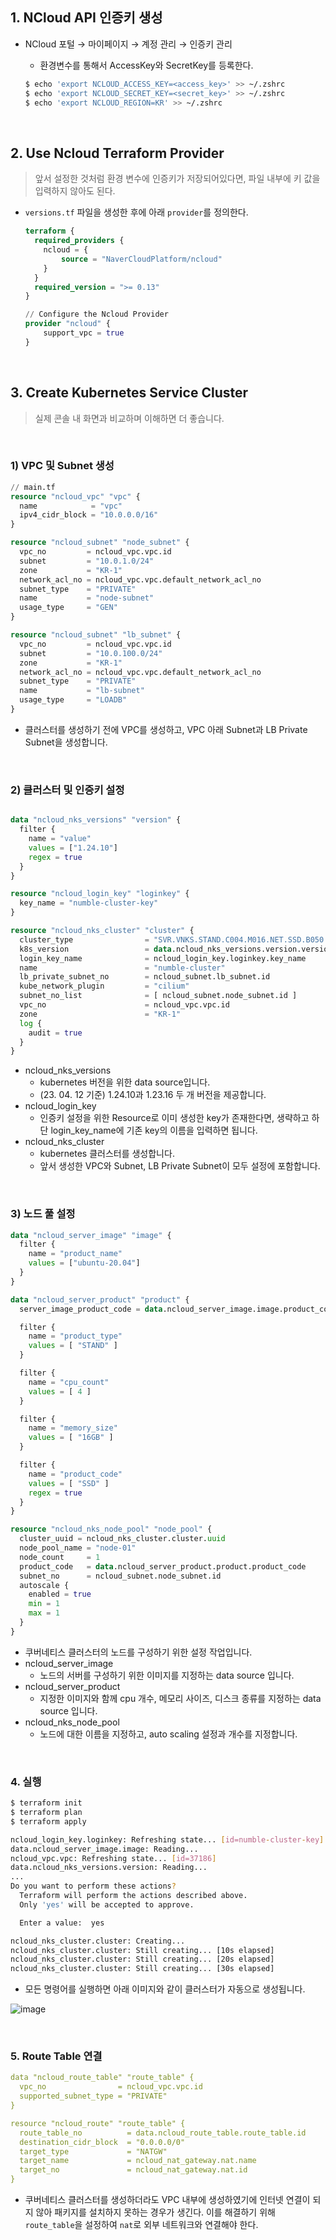 ## 1. NCloud API 인증키 생성

- NCloud 포털 → 마이페이지 → 계정 관리 → 인증키 관리
    - 환경변수를 통해서 AccessKey와 SecretKey를 등록한다.
    
    ```bash
    $ echo 'export NCLOUD_ACCESS_KEY=<access_key>' >> ~/.zshrc
    $ echo 'export NCLOUD_SECRET_KEY=<secret_key>' >> ~/.zshrc
    $ echo 'export NCLOUD_REGION=KR' >> ~/.zshrc
    ```

<br>

## 2. Use Ncloud Terraform Provider

> 앞서 설정한 것처럼 환경 변수에 인증키가 저장되어있다면, 파일 내부에 키 값을 입력하지 않아도 된다.

- `versions.tf` 파일을 생성한 후에 아래 `provider`를 정의한다.
    
    ```terraform
    terraform {
      required_providers {
        ncloud = {
            source = "NaverCloudPlatform/ncloud"
        }
      }
      required_version = ">= 0.13"
    }
    
    // Configure the Ncloud Provider
    provider "ncloud" {
    	support_vpc = true
    }
    ```
    

<br>

## 3. Create Kubernetes Service Cluster

> 실제 콘솔 내 화면과 비교하며 이해하면 더 좋습니다.


<br>


### 1) VPC 및 Subnet 생성

```terraform
// main.tf
resource "ncloud_vpc" "vpc" {
  name            = "vpc"
  ipv4_cidr_block = "10.0.0.0/16"
}

resource "ncloud_subnet" "node_subnet" {
  vpc_no         = ncloud_vpc.vpc.id
  subnet         = "10.0.1.0/24"
  zone           = "KR-1"
  network_acl_no = ncloud_vpc.vpc.default_network_acl_no
  subnet_type    = "PRIVATE"
  name           = "node-subnet"
  usage_type     = "GEN"
}

resource "ncloud_subnet" "lb_subnet" {
  vpc_no         = ncloud_vpc.vpc.id
  subnet         = "10.0.100.0/24"
  zone           = "KR-1"
  network_acl_no = ncloud_vpc.vpc.default_network_acl_no
  subnet_type    = "PRIVATE"
  name           = "lb-subnet"
  usage_type     = "LOADB"
}
```

- 클러스터를 생성하기 전에 VPC를 생성하고, VPC 아래 Subnet과 LB Private Subnet을 생성합니다.

<br>

### 2) 클러스터 및 인증키 설정

```terraform

data "ncloud_nks_versions" "version" {
  filter {
    name = "value"
    values = ["1.24.10"]
    regex = true
  }
}

resource "ncloud_login_key" "loginkey" {
  key_name = "numble-cluster-key"
}

resource "ncloud_nks_cluster" "cluster" {
  cluster_type                = "SVR.VNKS.STAND.C004.M016.NET.SSD.B050.G002"
  k8s_version                 = data.ncloud_nks_versions.version.versions.0.value
  login_key_name              = ncloud_login_key.loginkey.key_name
  name                        = "numble-cluster"
  lb_private_subnet_no        = ncloud_subnet.lb_subnet.id
  kube_network_plugin         = "cilium"
  subnet_no_list              = [ ncloud_subnet.node_subnet.id ]
  vpc_no                      = ncloud_vpc.vpc.id
  zone                        = "KR-1"
  log {
    audit = true
  }
}
```

- ncloud_nks_versions
    - kubernetes 버전을 위한 data source입니다.
    - (23. 04. 12 기준) 1.24.10과 1.23.16 두 개 버전을 제공합니다.
- ncloud_login_key
    - 인증키 설정을 위한 Resource로 이미 생성한 key가 존재한다면, 생략하고 하단 login_key_name에 기존 key의 이름을 입력하면 됩니다.
- ncloud_nks_cluster
    - kubernetes 클러스터를 생성합니다.
    - 앞서 생성한 VPC와 Subnet, LB Private Subnet이 모두 설정에 포함합니다.

<br>

### 3) 노드 풀 설정

```terraform
data "ncloud_server_image" "image" {
  filter {
    name = "product_name"
    values = ["ubuntu-20.04"]
  }
}

data "ncloud_server_product" "product" {
  server_image_product_code = data.ncloud_server_image.image.product_code

  filter {
    name = "product_type"
    values = [ "STAND" ]
  }

  filter {
    name = "cpu_count"
    values = [ 4 ]
  }

  filter {
    name = "memory_size"
    values = [ "16GB" ]
  }

  filter {
    name = "product_code"
    values = [ "SSD" ]
    regex = true
  }
}

resource "ncloud_nks_node_pool" "node_pool" {
  cluster_uuid = ncloud_nks_cluster.cluster.uuid
  node_pool_name = "node-01"
  node_count     = 1
  product_code   = data.ncloud_server_product.product.product_code
  subnet_no      = ncloud_subnet.node_subnet.id
  autoscale {
    enabled = true
    min = 1
    max = 1
  }
}
```

- 쿠버네티스 클러스터의 노드를 구성하기 위한 설정 작업입니다.
- ncloud_server_image
    - 노드의 서버를 구성하기 위한 이미지를 지정하는 data source 입니다.
- ncloud_server_product
    - 지정한 이미지와 함께 cpu 개수, 메모리 사이즈, 디스크 종류를 지정하는 data source 입니다.
- ncloud_nks_node_pool
    - 노드에 대한 이름을 지정하고, auto scaling 설정과 개수를 지정합니다.

<br>

### 4. 실행

```bash
$ terraform init
$ terraform plan
$ terraform apply

ncloud_login_key.loginkey: Refreshing state... [id=numble-cluster-key]
data.ncloud_server_image.image: Reading...
ncloud_vpc.vpc: Refreshing state... [id=37186]
data.ncloud_nks_versions.version: Reading...
...
Do you want to perform these actions?
  Terraform will perform the actions described above.
  Only 'yes' will be accepted to approve.

  Enter a value:  yes

ncloud_nks_cluster.cluster: Creating...
ncloud_nks_cluster.cluster: Still creating... [10s elapsed]
ncloud_nks_cluster.cluster: Still creating... [20s elapsed]
ncloud_nks_cluster.cluster: Still creating... [30s elapsed]
```

- 모든 명령어를 실행하면 아래 이미지와 같이 클러스터가 자동으로 생성됩니다.

![image](https://user-images.githubusercontent.com/52126612/231485574-b3b809d4-be60-448f-96b0-17d35902e420.png)


<br>

### 5. Route Table 연결

```yaml
data "ncloud_route_table" "route_table" {
  vpc_no                = ncloud_vpc.vpc.id
  supported_subnet_type = "PRIVATE"
}

resource "ncloud_route" "route_table" {
  route_table_no          = data.ncloud_route_table.route_table.id
  destination_cidr_block  = "0.0.0.0/0"
  target_type             = "NATGW"
  target_name             = ncloud_nat_gateway.nat.name
  target_no               = ncloud_nat_gateway.nat.id
}
```

- 쿠버네티스 클러스터를 생성하더라도 VPC 내부에 생성하였기에 인터넷 연결이 되지 않아 패키지를 설치하지 못하는 경우가 생긴다. 이를 해결하기 위해 `route_table`을 설정하여 `nat`로 외부 네트워크와 연결해야 한다.